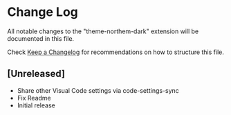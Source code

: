 # Change Log
All notable changes to the "theme-northem-dark" extension will be documented in this file.

Check [Keep a Changelog](http://keepachangelog.com/) for recommendations on how to structure this file.

## [Unreleased]
- Share other Visual Code settings via code-settings-sync
- Fix Readme
- Initial release

